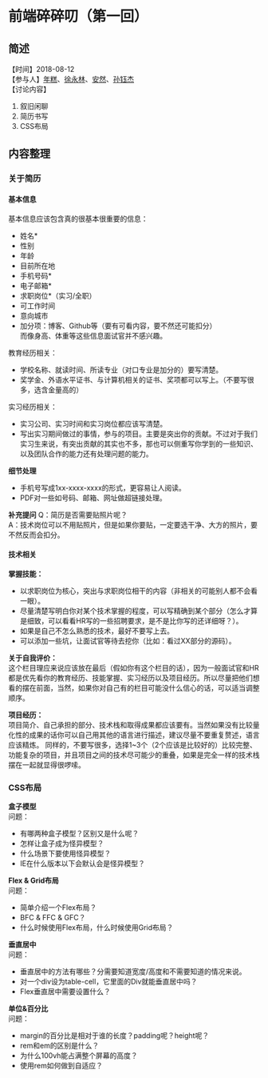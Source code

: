 # 前端碎碎叨（第一回）
## 简述
【时间】2018-08-12  
【参与人】[年糕][1]、[徐永林][2]、[安然][3]、[孙钰杰][4]  
【讨论内容】  
1. 叙旧闲聊
2. 简历书写
3. CSS布局

## 内容整理
### 关于简历
#### 基本信息
基本信息应该包含真的很基本很重要的信息： 
 - 姓名*
 - 性别
 - 年龄
 - 目前所在地
 - 手机号码*
 - 电子邮箱*
 - 求职岗位*（实习/全职）
 - 可工作时间
 - 意向城市
 - 加分项：博客、Github等（要有可看内容，要不然还可能扣分）  
而像身高、体重等这些信息面试官并不感兴趣。  

教育经历相关：  

 - 学校名称、就读时间、所读专业（对口专业是加分的）要写清楚。  
 - 奖学金、外语水平证书、与计算机相关的证书、奖项都可以写上。（不要写很多，选含金量高的）  

 实习经历相关：  

 - 实习公司、实习时间和实习岗位都应该写清楚。  
 - 写出实习期间做过的事情，参与的项目。主要是突出你的贡献。不过对于我们实习生来说，有突出贡献的其实也不多，那也可以侧重写你学到的一些知识、以及团队合作的能力还有处理问题的能力。

**细节处理**  
  - 手机号写成1xx-xxxx-xxxx的形式，更容易让人阅读。  
  - PDF对一些如号码、邮箱、网址做超链接处理。  

**补充提问**
Q：简历是否需要贴照片呢？  
A：技术岗位可以不用贴照片，但是如果你要贴，一定要选干净、大方的照片，要不然反而会扣分。  

#### 技术相关
**掌握技能：**  

 - 以求职岗位为核心，突出与求职岗位相干的内容（非相关的可能别人都不会看一眼）。
 - 尽量清楚写明白你对某个技术掌握的程度，可以写精确到某个部分（怎么才算是细致，可以看看HR写的一些招聘要求，是不是比你写的还详细呀？）。
 - 如果是自己不怎么熟悉的技术，最好不要写上去。
 - 可以添加一些坑，让面试官等待去挖你（比如：看过XX部分的源码）。

**关于自我评价：**  
这个栏目理应来说应该放在最后（假如你有这个栏目的话），因为一般面试官和HR都是优先看你的教育经历、技能掌握、实习经历以及项目经历。所以尽量把他们想看的摆在前面，当然，如果你对自己有的栏目可能没什么信心的话，可以适当调整顺序。

**项目经历：**  
项目简介、自己承担的部分、技术栈和取得成果都应该要有。当然如果没有比较量化性的成果的话你可以自己用其他的语言进行描述，建议尽量不要重复赘述，语言应该精炼。
同样的，不要写很多，选择1~3个（2个应该是比较好的）比较完整、功能复杂的项目，并且项目之间的技术尽可能少的重叠，如果是完全一样的技术栈摆在一起就显得很啰嗦。

### CSS布局
**盒子模型**  
问题： 
 - 有哪两种盒子模型？区别又是什么呢？
 - 怎样让盒子成为怪异模型？
 - 什么场景下要使用怪异模型？
 - IE在什么版本以下会默认会是怪异模型？

**Flex & Grid布局**  
问题：  
 - 简单介绍一个Flex布局？
 - BFC & FFC & GFC？
 - 什么时候使用Flex布局，什么时候使用Grid布局？

**垂直居中**  
问题：  
 - 垂直居中的方法有哪些？分需要知道宽度/高度和不需要知道的情况来说。
 - 对一个div设为table-cell，它里面的Div就能垂直居中吗？
 - Flex垂直居中需要设置什么？

**单位&百分比**  
问题：  
 - margin的百分比是相对于谁的长度？padding呢？height呢？
 - rem和em的区别是什么？
 - 为什么100vh能占满整个屏幕的高度？
 - 使用rem如何做到自适应？



  [1]: https://rimochiko.github.io/
  [2]: https://xuyonglin222.github.io/
  [3]: https://anrans.github.io/
  [4]: https://gokisun.github.io/